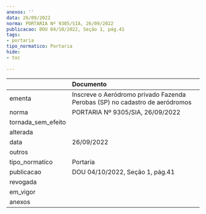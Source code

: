 ```yaml
---
anexos: ''
data: 26/09/2022
norma: PORTARIA Nº 9305/SIA, 26/09/2022
publicacao: DOU 04/10/2022, Seção 1, pág.41
tags:
- portaria
tipo_normatico: Portaria
hide: 
- toc 
 
---
```


|                    | Documento                                                                   |
|:-------------------|:----------------------------------------------------------------------------|
| ementa             | Inscreve o Aeródromo privado Fazenda Perobas (SP) no cadastro de aeródromos |
| norma              | PORTARIA Nº 9305/SIA, 26/09/2022                                            |
| tornada_sem_efeito |                                                                             |
| alterada           |                                                                             |
| data               | 26/09/2022                                                                  |
| outros             |                                                                             |
| tipo_normatico     | Portaria                                                                    |
| publicacao         | DOU 04/10/2022, Seção 1, pág.41                                             |
| revogada           |                                                                             |
| em_vigor           |                                                                             |
| anexos             |                                                                             |